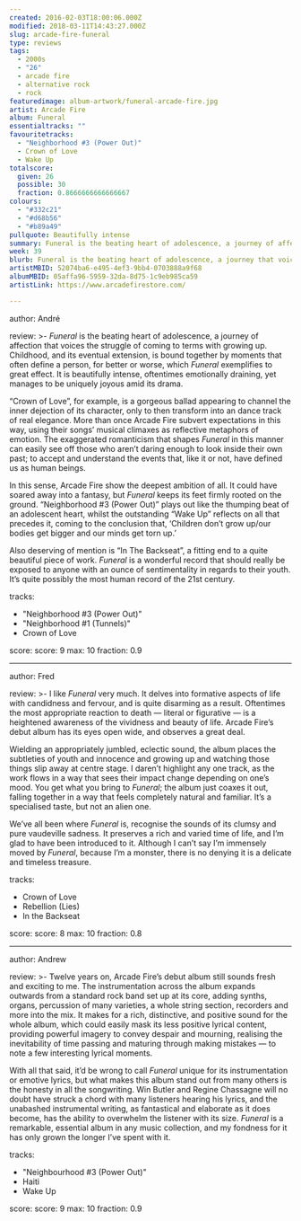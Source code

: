 ```yaml
---
created: 2016-02-03T18:00:06.000Z
modified: 2018-03-11T14:43:27.000Z
slug: arcade-fire-funeral
type: reviews
tags:
  - 2000s
  - "26"
  - arcade fire
  - alternative rock
  - rock
featuredimage: album-artwork/funeral-arcade-fire.jpg
artist: Arcade Fire
album: Funeral
essentialtracks: ""
favouritetracks:
  - "Neighborhood #3 (Power Out)"
  - Crown of Love
  - Wake Up
totalscore:
  given: 26
  possible: 30
  fraction: 0.8666666666666667
colours:
  - "#332c21"
  - "#d68b56"
  - "#b89a49"
pullquote: Beautifully intense
summary: Funeral is the beating heart of adolescence, a journey of affection that voices the struggle of coming to terms with growing up. It is beautifully intense, oftentimes emotionally draining, yet manages to be uniquely joyous amid its drama.
week: 39
blurb: Funeral is the beating heart of adolescence, a journey that voices the struggle of coming to terms with growing up. Beautifully intense and emotionally draining.
artistMBID: 52074ba6-e495-4ef3-9bb4-0703888a9f68
albumMBID: 05affa96-5959-32da-8d75-1c9eb985ca59
artistLink: https://www.arcadefirestore.com/

---
```


author: André

review: >-
  *Funeral* is the beating heart of adolescence, a journey of affection that voices the struggle of coming to terms with growing up. Childhood, and its eventual extension, is bound together by moments that often define a person, for better or worse, which *Funeral* exemplifies to great effect. It is beautifully intense, oftentimes emotionally draining, yet manages to be uniquely joyous amid its drama. 
  
  “Crown of Love”, for example, is a gorgeous ballad appearing to channel the inner dejection of its character, only to then transform into an dance track of real elegance. More than once Arcade Fire subvert expectations in this way, using their songs’ musical climaxes as reflective metaphors of emotion. The exaggerated romanticism that shapes *Funeral* in this manner can easily see off those who aren’t daring enough to look inside their own past; to accept and understand the events that, like it or not, have defined us as human beings. 
  
  In this sense, Arcade Fire show the deepest ambition of all. It could have soared away into a fantasy, but *Funeral* keeps its feet firmly rooted on the ground. “Neighborhood #3 (Power Out)” plays out like the thumping beat of an adolescent heart, whilst the outstanding “Wake Up” reflects on all that precedes it, coming to the conclusion that, ‘Children don’t grow up/our bodies get bigger and our minds get torn up.’ 
  
  Also deserving of mention is “In The Backseat”, a fitting end to a quite beautiful piece of work. *Funeral* is a wonderful record that should really be exposed to anyone with an ounce of sentimentality in regards to their youth. It’s quite possibly the most human record of the 21st century.

tracks:
  - "Neighborhood #3 (Power Out)"
  - "­Neighborhood #1 (Tunnels)"
  - ­Crown of Love

score:
  score: 9
  max: 10
  fraction: 0.9

---
author: Fred

review: >-
  I like *Funeral* very much. It delves into formative aspects of life with candidness and fervour, and is quite disarming as a result. Oftentimes the most appropriate reaction to death — literal or figurative — is a heightened awareness of the vividness and beauty of life. Arcade Fire’s debut album has its eyes open wide, and observes a great deal. 
  
  Wielding an appropriately jumbled, eclectic sound, the album places the subtleties of youth and innocence and growing up and watching those things slip away at centre stage. I daren’t highlight any one track, as the work flows in a way that sees their impact change depending on one’s mood. You get what you bring to *Funeral*; the album just coaxes it out, falling together in a way that feels completely natural and familiar. It’s a specialised taste, but not an alien one. 
  
  We’ve all been where *Funeral* is, recognise the sounds of its clumsy and pure vaudeville sadness. It preserves a rich and varied time of life, and I’m glad to have been introduced to it. Although I can’t say I’m immensely moved by *Funeral*, because I’m a monster, there is no denying it is a delicate and timeless treasure.

tracks:
  - Crown of Love
  - ­Rebellion (Lies)
  - ­In the Backseat

score:
  score: 8
  max: 10
  fraction: 0.8

---
author: Andrew

review: >-
  Twelve years on, Arcade Fire’s debut album still sounds fresh and exciting to me. The instrumentation across the album expands outwards from a standard rock band set up at its core, adding synths, organs, percussion of many varieties, a whole string section, recorders and more into the mix. It makes for a rich, distinctive, and positive sound for the whole album, which could easily mask its less positive lyrical content, providing powerful imagery to convey despair and mourning, realising the inevitability of time passing and maturing through making mistakes — to note a few interesting lyrical moments. 
  
  With all that said, it’d be wrong to call *Funeral* unique for its instrumentation or emotive lyrics, but what makes this album stand out from many others is the honesty in all the songwriting. Win Butler and Regine Chassagne will no doubt have struck a chord with many listeners hearing his lyrics, and the unabashed instrumental writing, as fantastical and elaborate as it does become, has the ability to overwhelm the listener with its size. *Funeral* is a remarkable, essential album in any music collection, and my fondness for it has only grown the longer I’ve spent with it.

tracks:
  - "Neighbourhood #3 (Power Out)"
  - ­Haiti
  - ­Wake Up

score:
  score: 9
  max: 10
  fraction: 0.9
